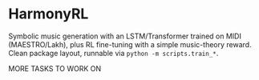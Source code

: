 # HarmonyRL

Symbolic music generation with an LSTM/Transformer trained on MIDI (MAESTRO/Lakh), plus RL fine-tuning
with a simple music-theory reward. Clean package layout, runnable via `python -m scripts.train_*`.


MORE TASKS TO WORK ON
